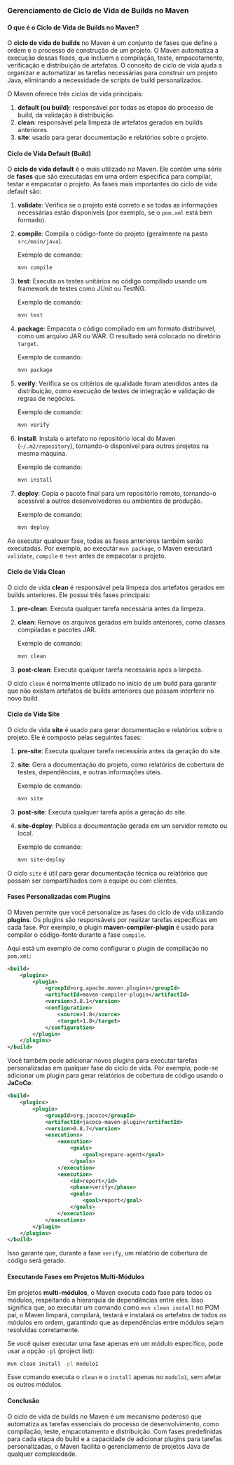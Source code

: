 ### **Gerenciamento de Ciclo de Vida de Builds no Maven**

#### **O que é o Ciclo de Vida de Builds no Maven?**

O **ciclo de vida de builds** no Maven é um conjunto de fases que define a ordem e o processo de construção de um projeto. O Maven automatiza a execução dessas fases, que incluem a compilação, teste, empacotamento, verificação e distribuição de artefatos. O conceito de ciclo de vida ajuda a organizar e automatizar as tarefas necessárias para construir um projeto Java, eliminando a necessidade de scripts de build personalizados.

O Maven oferece três ciclos de vida principais:
1. **default (ou build)**: responsável por todas as etapas do processo de build, da validação à distribuição.
2. **clean**: responsável pela limpeza de artefatos gerados em builds anteriores.
3. **site**: usado para gerar documentação e relatórios sobre o projeto.

#### **Ciclo de Vida Default (Build)**

O **ciclo de vida default** é o mais utilizado no Maven. Ele contém uma série de **fases** que são executadas em uma ordem específica para compilar, testar e empacotar o projeto. As fases mais importantes do ciclo de vida default são:

1. **validate**: Verifica se o projeto está correto e se todas as informações necessárias estão disponíveis (por exemplo, se o `pom.xml` está bem formado).
   
2. **compile**: Compila o código-fonte do projeto (geralmente na pasta `src/main/java`).

   Exemplo de comando:
   ```bash
   mvn compile
   ```

3. **test**: Executa os testes unitários no código compilado usando um framework de testes como JUnit ou TestNG.

   Exemplo de comando:
   ```bash
   mvn test
   ```

4. **package**: Empacota o código compilado em um formato distribuível, como um arquivo JAR ou WAR. O resultado será colocado no diretório `target`.

   Exemplo de comando:
   ```bash
   mvn package
   ```

5. **verify**: Verifica se os critérios de qualidade foram atendidos antes da distribuição, como execução de testes de integração e validação de regras de negócios.

   Exemplo de comando:
   ```bash
   mvn verify
   ```

6. **install**: Instala o artefato no repositório local do Maven (`~/.m2/repository`), tornando-o disponível para outros projetos na mesma máquina.

   Exemplo de comando:
   ```bash
   mvn install
   ```

7. **deploy**: Copia o pacote final para um repositório remoto, tornando-o acessível a outros desenvolvedores ou ambientes de produção.

   Exemplo de comando:
   ```bash
   mvn deploy
   ```

Ao executar qualquer fase, todas as fases anteriores também serão executadas. Por exemplo, ao executar `mvn package`, o Maven executará `validate`, `compile` e `test` antes de empacotar o projeto.

#### **Ciclo de Vida Clean**

O ciclo de vida **clean** é responsável pela limpeza dos artefatos gerados em builds anteriores. Ele possui três fases principais:

1. **pre-clean**: Executa qualquer tarefa necessária antes da limpeza.
   
2. **clean**: Remove os arquivos gerados em builds anteriores, como classes compiladas e pacotes JAR.

   Exemplo de comando:
   ```bash
   mvn clean
   ```

3. **post-clean**: Executa qualquer tarefa necessária após a limpeza.

O ciclo `clean` é normalmente utilizado no início de um build para garantir que não existam artefatos de builds anteriores que possam interferir no novo build.

#### **Ciclo de Vida Site**

O ciclo de vida **site** é usado para gerar documentação e relatórios sobre o projeto. Ele é composto pelas seguintes fases:

1. **pre-site**: Executa qualquer tarefa necessária antes da geração do site.

2. **site**: Gera a documentação do projeto, como relatórios de cobertura de testes, dependências, e outras informações úteis.

   Exemplo de comando:
   ```bash
   mvn site
   ```

3. **post-site**: Executa qualquer tarefa após a geração do site.

4. **site-deploy**: Publica a documentação gerada em um servidor remoto ou local.

   Exemplo de comando:
   ```bash
   mvn site-deploy
   ```

O ciclo `site` é útil para gerar documentação técnica ou relatórios que possam ser compartilhados com a equipe ou com clientes.

#### **Fases Personalizadas com Plugins**

O Maven permite que você personalize as fases do ciclo de vida utilizando **plugins**. Os plugins são responsáveis por realizar tarefas específicas em cada fase. Por exemplo, o plugin **maven-compiler-plugin** é usado para compilar o código-fonte durante a fase `compile`.

Aqui está um exemplo de como configurar o plugin de compilação no `pom.xml`:

```xml
<build>
    <plugins>
        <plugin>
            <groupId>org.apache.maven.plugins</groupId>
            <artifactId>maven-compiler-plugin</artifactId>
            <version>3.8.1</version>
            <configuration>
                <source>1.8</source>
                <target>1.8</target>
            </configuration>
        </plugin>
    </plugins>
</build>
```

Você também pode adicionar novos plugins para executar tarefas personalizadas em qualquer fase do ciclo de vida. Por exemplo, pode-se adicionar um plugin para gerar relatórios de cobertura de código usando o **JaCoCo**:

```xml
<build>
    <plugins>
        <plugin>
            <groupId>org.jacoco</groupId>
            <artifactId>jacoco-maven-plugin</artifactId>
            <version>0.8.7</version>
            <executions>
                <execution>
                    <goals>
                        <goal>prepare-agent</goal>
                    </goals>
                </execution>
                <execution>
                    <id>report</id>
                    <phase>verify</phase>
                    <goals>
                        <goal>report</goal>
                    </goals>
                </execution>
            </executions>
        </plugin>
    </plugins>
</build>
```

Isso garante que, durante a fase `verify`, um relatório de cobertura de código será gerado.

#### **Executando Fases em Projetos Multi-Módulos**

Em projetos **multi-módulos**, o Maven executa cada fase para todos os módulos, respeitando a hierarquia de dependências entre eles. Isso significa que, ao executar um comando como `mvn clean install` no POM pai, o Maven limpará, compilará, testará e instalará os artefatos de todos os módulos em ordem, garantindo que as dependências entre módulos sejam resolvidas corretamente.

Se você quiser executar uma fase apenas em um módulo específico, pode usar a opção `-pl` (project list):

```bash
mvn clean install -pl modulo1
```

Esse comando executa o `clean` e o `install` apenas no `modulo1`, sem afetar os outros módulos.

#### **Conclusão**

O ciclo de vida de builds no Maven é um mecanismo poderoso que automatiza as tarefas essenciais do processo de desenvolvimento, como compilação, teste, empacotamento e distribuição. Com fases predefinidas para cada etapa do build e a capacidade de adicionar plugins para tarefas personalizadas, o Maven facilita o gerenciamento de projetos Java de qualquer complexidade.
